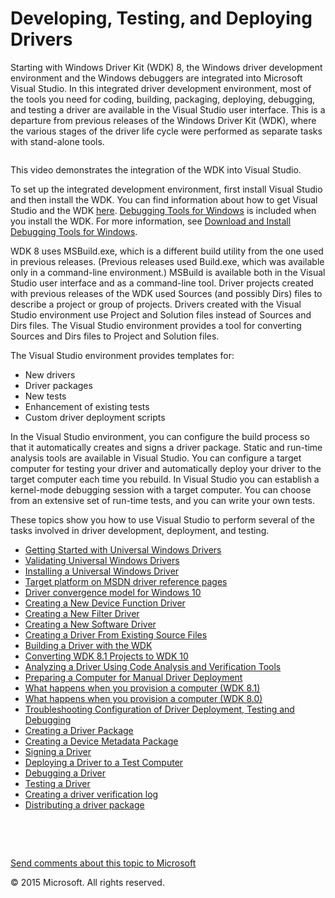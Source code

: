 <span id="vsdriver.visual_studio_driver_development_environment"></span>Developing, Testing, and Deploying Drivers
==================================================================================================================

Starting with Windows Driver Kit (WDK) 8, the Windows driver development environment and the Windows debuggers are integrated into Microsoft Visual Studio. In this integrated driver development environment, most of the tools you need for coding, building, packaging, deploying, debugging, and testing a driver are available in the Visual Studio user interface. This is a departure from previous releases of the Windows Driver Kit (WDK), where the various stages of the driver life cycle were performed as separate tasks with stand-alone tools.

![]()

This video demonstrates the integration of the WDK into Visual Studio.

To set up the integrated development environment, first install Visual Studio and then install the WDK. You can find information about how to get Visual Studio and the WDK [here](http://go.microsoft.com/fwlink/p/?linkid=239721). [Debugging Tools for Windows](https://msdn.microsoft.com/en-us/Library/Windows/Hardware/Ff551063(v=vs.85).aspx) is included when you install the WDK. For more information, see [Download and Install Debugging Tools for Windows](http://go.microsoft.com/fwlink/p/?linkid=235427).

WDK 8 uses MSBuild.exe, which is a different build utility from the one used in previous releases. (Previous releases used Build.exe, which was available only in a command-line environment.) MSBuild is available both in the Visual Studio user interface and as a command-line tool. Driver projects created with previous releases of the WDK used Sources (and possibly Dirs) files to describe a project or group of projects. Drivers created with the Visual Studio environment use Project and Solution files instead of Sources and Dirs files. The Visual Studio environment provides a tool for converting Sources and Dirs files to Project and Solution files.

The Visual Studio environment provides templates for:

-   New drivers
-   Driver packages
-   New tests
-   Enhancement of existing tests
-   Custom driver deployment scripts

In the Visual Studio environment, you can configure the build process so that it automatically creates and signs a driver package. Static and run-time analysis tools are available in Visual Studio. You can configure a target computer for testing your driver and automatically deploy your driver to the target computer each time you rebuild. In Visual Studio you can establish a kernel-mode debugging session with a target computer. You can choose from an extensive set of run-time tests, and you can write your own tests.

These topics show you how to use Visual Studio to perform several of the tasks involved in driver development, deployment, and testing.

-   [Getting Started with Universal Windows Drivers](getting_started_with_universal_drivers.md)
-   [Validating Universal Windows Drivers](validating_universal_drivers.md)
-   [Installing a Universal Windows Driver](installing_a_universal_driver.md)
-   [Target platform on MSDN driver reference pages](windows_10_editions_for_universal_drivers.md)
-   [Driver convergence model for Windows 10](driver_model_convergence.md)
-   [Creating a New Device Function Driver](creating_a_new_driver.md)
-   [Creating a New Filter Driver](creating_a_new_filter_driver.md)
-   [Creating a New Software Driver](creating_a_new_software_driver.md)
-   [Creating a Driver From Existing Source Files](creating_a_driver_from_existing_source_files.md)
-   [Building a Driver with the WDK](building_a_driver.md)
-   [Converting WDK 8.1 Projects to WDK 10](converting_wdk_8_1_projects_to_wdk_10.md)
-   [Analyzing a Driver Using Code Analysis and Verification Tools](analyzing_driver_quality_by_using_code_analysis_tools.md)
-   [Preparing a Computer for Manual Driver Deployment](preparing_a_computer_for_manual_driver_deployment.md)
-   [What happens when you provision a computer (WDK 8.1)](what_happens_when_you_provision_a_computer__wdk_8_1_.md)
-   [What happens when you provision a computer (WDK 8.0)](what_happens_when_you_provision_a_computer__wdk_8_0_.md)
-   [Troubleshooting Configuration of Driver Deployment, Testing and Debugging](troubleshooting_configuration_of_driver_deployment__testing_and_debugging.md)
-   [Creating a Driver Package](creating_a_driver_package.md)
-   [Creating a Device Metadata Package](creating_a_device_metadata_package.md)
-   [Signing a Driver](signing_a_driver.md)
-   [Deploying a Driver to a Test Computer](deploying_a_driver_to_a_test_computer.md)
-   [Debugging a Driver](debugging_a_driver.md)
-   [Testing a Driver](testing_a_driver.md)
-   [Creating a driver verification log](creating_a_driver_verification_log.md)
-   [Distributing a driver package](distributing_a_driver_package_win8.md)

 

 

[Send comments about this topic to Microsoft](mailto:wsddocfb@microsoft.com?subject=Documentation%20feedback%20[VsDriver\vsdriver]:%20Developing,%20Testing,%20and%20Deploying%20Drivers%20%20RELEASE:%20(9/30/2015)&body=%0A%0APRIVACY%20STATEMENT%0A%0AWe%20use%20your%20feedback%20to%20improve%20the%20documentation.%20We%20don't%20use%20your%20email%20address%20for%20any%20other%20purpose,%20and%20we'll%20remove%20your%20email%20address%20from%20our%20system%20after%20the%20issue%20that%20you're%20reporting%20is%20fixed.%20While%20we're%20working%20to%20fix%20this%20issue,%20we%20might%20send%20you%20an%20email%20message%20to%20ask%20for%20more%20info.%20Later,%20we%20might%20also%20send%20you%20an%20email%20message%20to%20let%20you%20know%20that%20we've%20addressed%20your%20feedback.%0A%0AFor%20more%20info%20about%20Microsoft's%20privacy%20policy,%20see%20http://privacy.microsoft.com/en-us/default.aspx. "Send comments about this topic to Microsoft")

© 2015 Microsoft. All rights reserved.
